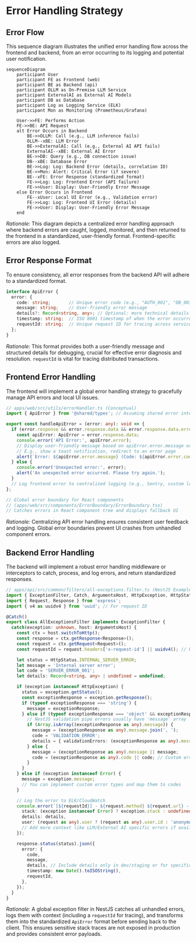 # Error Handling Strategy

## Error Flow

This sequence diagram illustrates the unified error handling flow across the frontend and backend, from an error occurring to its logging and potential user notification.

```mermaid
sequenceDiagram
    participant User
    participant FE as Frontend (web)
    participant BE as Backend (api)
    participant OLLM as On-Premise LLM Service
    participant ExternalAI as External AI Models
    participant DB as Database
    participant Log as Logging Service (ELK)
    participant Mon as Monitoring (Prometheus/Grafana)

    User->>FE: Performs Action
    FE->>BE: API Request
    alt Error Occurs in Backend
        BE->>OLLM: Call (e.g., LLM inference fails)
        OLLM--xBE: LLM Error
        BE->>ExternalAI: Call (e.g., External AI API fails)
        ExternalAI--xBE: External AI Error
        BE->>DB: Query (e.g., DB connection issue)
        DB--xBE: Database Error
        BE->>Log: Log: Backend Error (details, correlation ID)
        BE->>Mon: Alert: Critical Error (if severe)
        BE--xFE: Error Response (standardized format)
        FE->>Log: Log: Frontend Error (API failure)
        FE->>User: Display: User-Friendly Error Message
    else Error Occurs in Frontend
        FE--xUser: Local UI Error (e.g., Validation error)
        FE->>Log: Log: Frontend UI Error (details)
        FE->>User: Display: User-Friendly Error Message
    end
```

*Rationale:* This diagram depicts a centralized error handling approach where backend errors are caught, logged, monitored, and then returned to the frontend in a standardized, user-friendly format. Frontend-specific errors are also logged.

## Error Response Format

To ensure consistency, all error responses from the backend API will adhere to a standardized format.

```typescript
interface ApiError {
  error: {
    code: string;       // Unique error code (e.g., "AUTH_001", "DB_003", "LLM_GEN_FAILED")
    message: string;    // User-friendly error message
    details?: Record<string, any>; // Optional: more technical details for debugging (e.g., validation errors)
    timestamp: string;  // ISO 8601 timestamp of when the error occurred
    requestId: string;  // Unique request ID for tracing across services
  };
}
```

*Rationale:* This format provides both a user-friendly message and structured details for debugging, crucial for effective error diagnosis and resolution. `requestId` is vital for tracing distributed transactions.

## Frontend Error Handling

The frontend will implement a global error handling strategy to gracefully manage API errors and local UI issues.

```typescript
// apps/web/src/utils/errorHandler.ts (Conceptual)
import { ApiError } from '@shared/types'; // Assuming shared error interface

export const handleApiError = (error: any): void => {
  if (error.response && error.response.data && error.response.data.error) {
    const apiError: ApiError = error.response.data;
    console.error('API Error:', apiError.error);
    // Display user-friendly message based on apiError.error.message or code
    // E.g., show a toast notification, redirect to an error page
    alert(`Error: ${apiError.error.message} (Code: ${apiError.error.code})`);
  } else {
    console.error('Unexpected error:', error);
    alert('An unexpected error occurred. Please try again.');
  }
  // Log frontend error to centralized logging (e.g., Sentry, custom logging endpoint)
};

// Global error boundary for React components
// (apps/web/src/components/ErrorBoundary/ErrorBoundary.tsx)
// Catches errors in React component tree and displays fallback UI
```

*Rationale:* Centralizing API error handling ensures consistent user feedback and logging. Global error boundaries prevent UI crashes from unhandled component errors.

## Backend Error Handling

The backend will implement a robust error handling middleware or interceptors to catch, process, and log errors, and return standardized responses.

```typescript
// apps/api/src/common/filters/all-exceptions.filter.ts (NestJS Example)
import { ExceptionFilter, Catch, ArgumentsHost, HttpException, HttpStatus } from '@nestjs/common';
import { Request, Response } from 'express';
import { v4 as uuidv4 } from 'uuid'; // For request ID

@Catch()
export class AllExceptionsFilter implements ExceptionFilter {
  catch(exception: unknown, host: ArgumentsHost) {
    const ctx = host.switchToHttp();
    const response = ctx.getResponse<Response>();
    const request = ctx.getRequest<Request>();
    const requestId = request.headers['x-request-id'] || uuidv4(); // Use existing or generate new

    let status = HttpStatus.INTERNAL_SERVER_ERROR;
    let message = 'Internal server error';
    let code = 'SERVER_ERROR_001';
    let details: Record<string, any> | undefined = undefined;

    if (exception instanceof HttpException) {
      status = exception.getStatus();
      const exceptionResponse = exception.getResponse();
      if (typeof exceptionResponse === 'string') {
        message = exceptionResponse;
      } else if (typeof exceptionResponse === 'object' && exceptionResponse !== null) {
        // NestJS validation pipe errors usually have 'message' array
        if (Array.isArray((exceptionResponse as any).message)) {
          message = (exceptionResponse as any).message.join(', ');
          code = 'VALIDATION_ERROR';
          details = { validationErrors: (exceptionResponse as any).message };
        } else {
          message = (exceptionResponse as any).message || message;
          code = (exceptionResponse as any).code || code; // Custom error code
        }
      }
    } else if (exception instanceof Error) {
      message = exception.message;
      // You can implement custom error types and map them to codes
    }

    // Log the error to ELK/CloudWatch
    console.error(`[${requestId}] - ${request.method} ${request.url} - Status: ${status} - Code: ${code} - Message: ${message}`, {
      stack: (exception instanceof Error) ? exception.stack : undefined,
      details: details,
      user: (request as any).user ? (request as any).user.id : 'anonymous',
      // Add more context like LLM/External AI specific errors if available
    });

    response.status(status).json({
      error: {
        code,
        message,
        details, // Include details only in dev/staging or for specific error types
        timestamp: new Date().toISOString(),
        requestId,
      },
    });
  }
}
```

*Rationale:* A global exception filter in NestJS catches all unhandled errors, logs them with context (including a `requestId` for tracing), and transforms them into the standardized `ApiError` format before sending back to the client. This ensures sensitive stack traces are not exposed in production and provides consistent error payloads.
